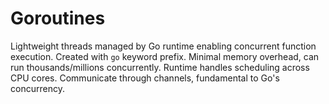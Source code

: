 # Goroutines

Lightweight threads managed by Go runtime enabling concurrent function execution. Created with `go` keyword prefix. Minimal memory overhead, can run thousands/millions concurrently. Runtime handles scheduling across CPU cores. Communicate through channels, fundamental to Go's concurrency.